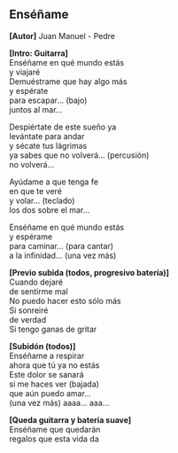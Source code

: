 ## Enséñame  
**[Autor]** Juan Manuel - Pedre

**[Intro: Guitarra]**  
Enséñame en qué mundo estás  
y viajaré  
Demuéstrame que hay algo más  
y espérate  
para escapar…  (bajo)  
juntos al mar…  

Despiértate de este sueño ya  
levántate para andar  
y sécate tus lágrimas  
ya sabes que no volverá… (percusión)  
no volverá…  

Ayúdame a que tenga fe  
en que te veré  
y volar… (teclado)  
los dos sobre el mar…  

Enséñame en qué mundo estás  
y espérame  
para caminar… (para cantar)  
a la infinidad… (una vez más)  

**[Previo subida (todos, progresivo batería)]**  
Cuando dejaré  
de sentirme mal  
No puedo hacer esto sólo más  
Si sonreiré  
de verdad  
Si tengo ganas de gritar  

**[Subidón (todos)]**  
Enséñame a respirar  
ahora que tú ya no estás  
Este dolor se sanará  
si me haces ver (bajada)  
que aún puedo amar…  
(una vez más) aaaa… aaa…  

**[Queda guitarra y batería suave]**  
Enséñame que quedarán  
regalos que esta vida da  
